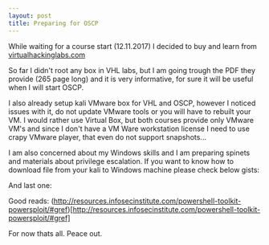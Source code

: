 ```yaml
---
layout: post
title: Preparing for OSCP
---
```


While waiting for a course start (12.11.2017) I decided to buy and learn from [virtualhackinglabs.com](https://virtualhackinglabs.com)

So far I didn't root any box in VHL labs, but I am going trough the PDF they provide (265 page long) and it is very informative, for sure it will be useful when I will start OSCP.

I also already setup kali VMware box for VHL and OSCP, however I noticed issues with it, do not update VMware tools or you will have to rebuilt your VM. I would rather use Virtual Box, but both courses provide only VMware VM's and since I don't have a VM Ware workstation license I need to use crapy VMware player, that even do not support snapshots...

I am also concerned about my Windows skills and I am preparing spinets and materials about privilege escalation. If you want to know how to download file from your kali to Windows machine please check below gists:


<script src="https://gist.github.com/hal9k2/997fc696ba7de04a3dcdf21745b78b84.js"></script>

<script src="https://gist.github.com/hal9k2/1b49ed20c6dcccaa34993e77a08710b7.js"></script>

And last one: 

<script src="https://gist.github.com/hal9k2/850f43824dd9339eb305ac42bd94ab7e.js"></script>

Good reads:
(http://resources.infosecinstitute.com/powershell-toolkit-powersploit/#gref)[http://resources.infosecinstitute.com/powershell-toolkit-powersploit/#gref]

For now thats all. Peace out.

